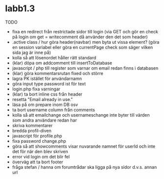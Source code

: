 # labb1.3

TODO

* fixa en redirect från restrictade sidor till login
(via GET och gör en check på login om get = writecomment då använder den det som header)
* .active class / hur göra header(navbar) men byta ut vissa element?
(göra en session variabel eller göra en currentPage check som säger vilken sida jag är inne på)
* kolla så att lösenordet håller rätt standard
* (klar) döpa om addcomment till insertToDatabase
* javascript / php till register som varnar om email redan finns i databasen
* (klar) göra kommentarsrutan fixed och större
* lagra PK istället för användarnamn
* göra input type password ist för text
* login.php fixa varningar
* (klar) ta bort inline css från header
* resetta "Email already in use."
* läsa på om prepare inom DB osv
* ta bort username column från comments
* kolla så att emailchange och usernameschange inte byter till värden som andra användare redan har
* skriva kommentarer
* bredda profil-diven
* javascript för profile.php
* fixa password change.php
* göra så att showcomments visar nuvarande namnet för userId och inte det för när den blev skriven
* error vid login om det blir fel
* överväg att ta bort footer
* fråga stefan / hanna om forumtrådar ska ligga på nya sidor d.v.s. annan url